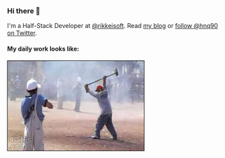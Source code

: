 ### Hi there 👋

I'm a Half-Stack Developer at [@rikkeisoft](https://rikkeisoft.com/). Read [my blog](https://huynq.net/) or [follow @hnq90 on Twitter](https://twitter.com/hnq90).

#### My daily work looks like:

![daily work](https://github.com/hnq90/hnq90/raw/master/daily-work.gif)
